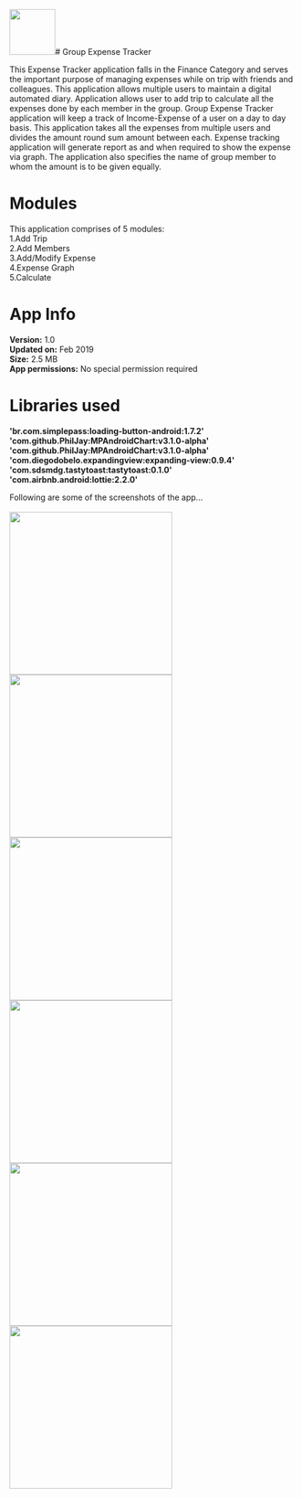 <img src="./logo.png" width="80px" height="80px"># Group Expense Tracker

This Expense Tracker application falls in the Finance Category and serves the important purpose of managing expenses while on trip with friends and colleagues. This application allows multiple users to maintain a digital automated diary. Application allows user to add trip to calculate all the expenses done by each member in the group. Group Expense Tracker application will keep a track of Income-Expense of a user on a day to day basis. This application takes all the expenses from multiple users and divides the amount round sum amount between each. Expense tracking application will generate report as and when required to show the expense via graph. The application also specifies the name of group member to whom the amount is to be given equally.


# Modules
This application comprises of 5 modules:</br>
1.Add Trip</br>
2.Add Members</br>
3.Add/Modify Expense</br>
4.Expense Graph</br>
5.Calculate</br>

# App Info
<b>Version:</b> 1.0</br>
<b>Updated on:</b> Feb 2019</br>
<b>Size:</b> 2.5 MB</br>
<b>App permissions:</b> No special permission required</br>

# Libraries used
<b>'br.com.simplepass:loading-button-android:1.7.2'</b></br>
<b>'com.github.PhilJay:MPAndroidChart:v3.1.0-alpha'</b></br>
<b>'com.github.PhilJay:MPAndroidChart:v3.1.0-alpha'</b></br>
<b>'com.diegodobelo.expandingview:expanding-view:0.9.4'</b></br>
<b>'com.sdsmdg.tastytoast:tastytoast:0.1.0'</b></br>
<b>'com.airbnb.android:lottie:2.2.0'</b></br>

Following are some of the screenshots of the app...</br>
</br>
<img src="./main1.png" width="285px" height="auto">
<img src="./main2.png" width="285px" height="auto">
<img src="./main3.png" width="285px" height="auto">
<img src="./main4.png" width="285px" height="auto">
<img src="./main5.png" width="285px" height="auto">
<img src="./main6.png" width="285px" height="auto">
